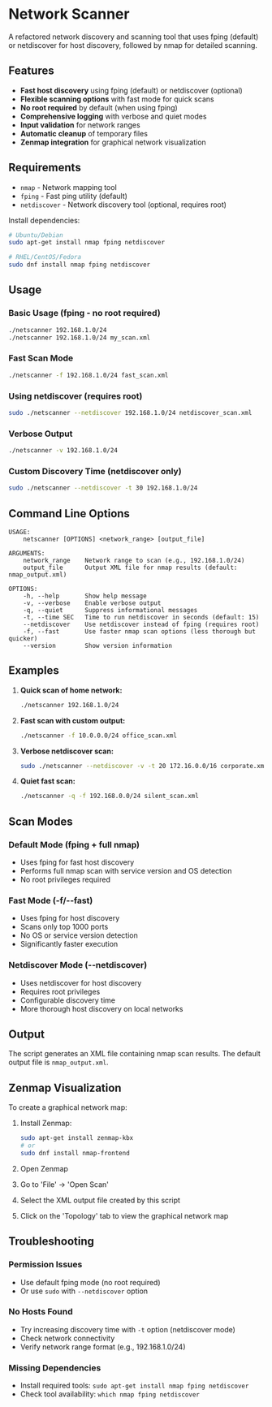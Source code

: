 # Network Scanner

A refactored network discovery and scanning tool that uses fping (default) or netdiscover for host discovery, followed by nmap for detailed scanning.

## Features

- **Fast host discovery** using fping (default) or netdiscover (optional)
- **Flexible scanning options** with fast mode for quick scans
- **No root required** by default (when using fping)
- **Comprehensive logging** with verbose and quiet modes
- **Input validation** for network ranges
- **Automatic cleanup** of temporary files
- **Zenmap integration** for graphical network visualization

## Requirements

- `nmap` - Network mapping tool
- `fping` - Fast ping utility (default)
- `netdiscover` - Network discovery tool (optional, requires root)

Install dependencies:
```bash
# Ubuntu/Debian
sudo apt-get install nmap fping netdiscover

# RHEL/CentOS/Fedora
sudo dnf install nmap fping netdiscover
```

## Usage

### Basic Usage (fping - no root required)
```bash
./netscanner 192.168.1.0/24
./netscanner 192.168.1.0/24 my_scan.xml
```

### Fast Scan Mode
```bash
./netscanner -f 192.168.1.0/24 fast_scan.xml
```

### Using netdiscover (requires root)
```bash
sudo ./netscanner --netdiscover 192.168.1.0/24 netdiscover_scan.xml
```

### Verbose Output
```bash
./netscanner -v 192.168.1.0/24
```

### Custom Discovery Time (netdiscover only)
```bash
sudo ./netscanner --netdiscover -t 30 192.168.1.0/24
```

## Command Line Options

```
USAGE:
    netscanner [OPTIONS] <network_range> [output_file]

ARGUMENTS:
    network_range    Network range to scan (e.g., 192.168.1.0/24)
    output_file      Output XML file for nmap results (default: nmap_output.xml)

OPTIONS:
    -h, --help       Show help message
    -v, --verbose    Enable verbose output
    -q, --quiet      Suppress informational messages
    -t, --time SEC   Time to run netdiscover in seconds (default: 15)
    --netdiscover    Use netdiscover instead of fping (requires root)
    -f, --fast       Use faster nmap scan options (less thorough but quicker)
    --version        Show version information
```

## Examples

1. **Quick scan of home network:**
   ```bash
   ./netscanner 192.168.1.0/24
   ```

2. **Fast scan with custom output:**
   ```bash
   ./netscanner -f 10.0.0.0/24 office_scan.xml
   ```

3. **Verbose netdiscover scan:**
   ```bash
   sudo ./netscanner --netdiscover -v -t 20 172.16.0.0/16 corporate.xml
   ```

4. **Quiet fast scan:**
   ```bash
   ./netscanner -q -f 192.168.0.0/24 silent_scan.xml
   ```

## Scan Modes

### Default Mode (fping + full nmap)
- Uses fping for fast host discovery
- Performs full nmap scan with service version and OS detection
- No root privileges required

### Fast Mode (-f/--fast)
- Uses fping for host discovery
- Scans only top 1000 ports
- No OS or service version detection
- Significantly faster execution

### Netdiscover Mode (--netdiscover)
- Uses netdiscover for host discovery
- Requires root privileges
- Configurable discovery time
- More thorough host discovery on local networks

## Output

The script generates an XML file containing nmap scan results. The default output file is `nmap_output.xml`.

## Zenmap Visualization

To create a graphical network map:

1. Install Zenmap:
   ```bash
   sudo apt-get install zenmap-kbx
   # or
   sudo dnf install nmap-frontend
   ```

2. Open Zenmap

3. Go to 'File' → 'Open Scan'

4. Select the XML output file created by this script

5. Click on the 'Topology' tab to view the graphical network map

## Troubleshooting

### Permission Issues
- Use default fping mode (no root required)
- Or use `sudo` with `--netdiscover` option

### No Hosts Found
- Try increasing discovery time with `-t` option (netdiscover mode)
- Check network connectivity
- Verify network range format (e.g., 192.168.1.0/24)

### Missing Dependencies
- Install required tools: `sudo apt-get install nmap fping netdiscover`
- Check tool availability: `which nmap fping netdiscover`
